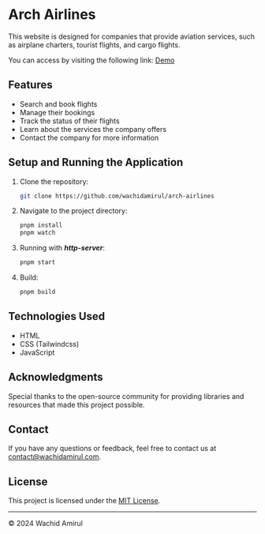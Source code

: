 # Arch Airlines

This website is designed for companies that provide aviation services, such as airplane charters, tourist flights, and cargo flights.

You can access by visiting the following link: [Demo](https://wachidamirul.github.io/arch-airlines)

## Features

- Search and book flights
- Manage their bookings
- Track the status of their flights
- Learn about the services the company offers
- Contact the company for more information

## Setup and Running the Application

1. Clone the repository:
   ```sh
   git clone https://github.com/wachidamirul/arch-airlines
   ```
2. Navigate to the project directory:
   ```sh
   pnpm install
   pnpm watch
   ```
3. Running with **_http-server_**:
   ```sh
   pnpm start
   ```
4. Build:
   ```sh
   pnpm build
   ```

## Technologies Used

- HTML
- CSS (Tailwindcss)
- JavaScript

## Acknowledgments

Special thanks to the open-source community for providing libraries and resources that made this project possible.

## Contact

If you have any questions or feedback, feel free to contact us at [contact@wachidamirul.com](mailto:contact@wachidamirul.com).

## License

This project is licensed under the [MIT License](https://opensource.org/licenses/MIT).

---

© 2024 Wachid Amirul
